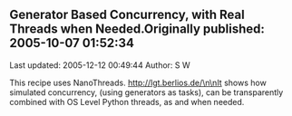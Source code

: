 ## Generator Based Concurrency, with Real Threads when Needed.Originally published: 2005-10-07 01:52:34 
Last updated: 2005-12-12 00:49:44 
Author: S W 
 
This recipe uses NanoThreads. http://lgt.berlios.de/\n\nIt shows how simulated concurrency, (using generators as tasks), can be transparently combined with OS Level Python threads, as and when needed.